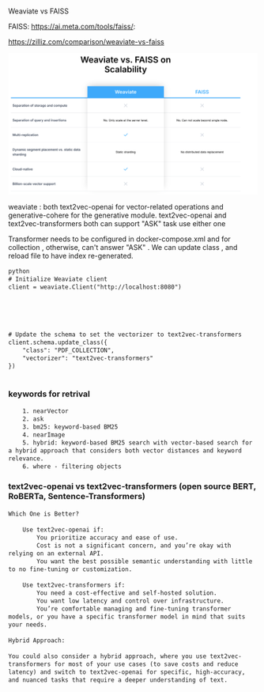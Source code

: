 # 
Weaviate vs FAISS

FAISS: https://ai.meta.com/tools/faiss/: 

https://zilliz.com/comparison/weaviate-vs-faiss

![alt text](image-3.png)

weaviate :
both text2vec-openai for vector-related operations and generative-cohere for the generative module.
text2vec-openai and text2vec-transformers both can support "ASK" task use either one

Transformer needs to be configured in docker-compose.xml and for collection , otherwise, can't answer "ASK" . We can update class , and reload file to have index re-generated.

```
python
# Initialize Weaviate client
client = weaviate.Client("http://localhost:8080")





# Update the schema to set the vectorizer to text2vec-transformers
client.schema.update_class({
    "class": "PDF_COLLECTION",
    "vectorizer": "text2vec-transformers"
})


```

### keywords for retrival
```
    1. nearVector
    2. ask
    3. bm25: keyword-based BM25 
    4. nearImage
    5. hybrid: keyword-based BM25 search with vector-based search for a hybrid approach that considers both vector distances and keyword relevance.
    6. where - filtering objects

```

### text2vec-openai vs text2vec-transformers (open source BERT, RoBERTa, Sentence-Transformers)
```
Which One is Better?

    Use text2vec-openai if:
        You prioritize accuracy and ease of use.
        Cost is not a significant concern, and you’re okay with relying on an external API.
        You want the best possible semantic understanding with little to no fine-tuning or customization.

    Use text2vec-transformers if:
        You need a cost-effective and self-hosted solution.
        You want low latency and control over infrastructure.
        You’re comfortable managing and fine-tuning transformer models, or you have a specific transformer model in mind that suits your needs.

Hybrid Approach:

You could also consider a hybrid approach, where you use text2vec-transformers for most of your use cases (to save costs and reduce latency) and switch to text2vec-openai for specific, high-accuracy, and nuanced tasks that require a deeper understanding of text.
```